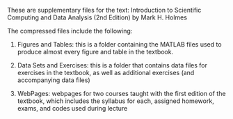 
These are supplementary files for the text: Introduction to Scientific Computing and Data Analysis (2nd Edition) by Mark H. Holmes


The compressed files include the following:

1)  Figures and Tables: this is a folder containing the MATLAB files used to produce almost every figure and table in the textbook.

2) Data Sets and Exercises: this is a folder that contains data files for exercises in the textbook, as well as additional exercises (and accompanying data files)

3) WebPages: webpages for two courses taught with the first edition of the textbook, which includes the syllabus for each, assigned homework, exams, and codes used during lecture



